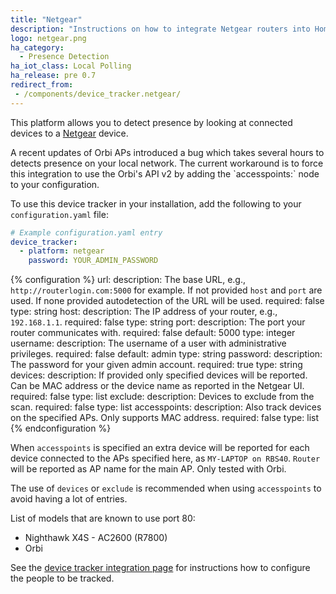 ```yaml
---
title: "Netgear"
description: "Instructions on how to integrate Netgear routers into Home Assistant."
logo: netgear.png
ha_category:
  - Presence Detection
ha_iot_class: Local Polling
ha_release: pre 0.7
redirect_from:
 - /components/device_tracker.netgear/
---
```


This platform allows you to detect presence by looking at connected devices to a [Netgear](http://www.netgear.com/) device.

<p class='note'>
A recent updates of Orbi APs introduced a bug which takes several hours to detects presence on your local network. The current workaround is to force this integration to use the Orbi's API v2 by adding the `accesspoints:` node to your configuration.
</p>

To use this device tracker in your installation, add the following to your `configuration.yaml` file:

```yaml
# Example configuration.yaml entry
device_tracker:
  - platform: netgear
    password: YOUR_ADMIN_PASSWORD
```

{% configuration %}
url:
  description: The base URL, e.g., `http://routerlogin.com:5000` for example. If not provided `host` and `port` are used. If none provided autodetection of the URL will be used.
  required: false
  type: string
host:
  description: The IP address of your router, e.g., `192.168.1.1`.
  required: false
  type: string
port:
  description: The port your router communicates with.
  required: false
  default: 5000
  type: integer
username:
  description: The username of a user with administrative privileges.
  required: false
  default: admin
  type: string
password:
  description: The password for your given admin account.
  required: true
  type: string
devices:
  description: If provided only specified devices will be reported. Can be MAC address or the device name as reported in the Netgear UI.
  required: false
  type: list
exclude:
  description: Devices to exclude from the scan.
  required: false
  type: list
accesspoints:
  description: Also track devices on the specified APs. Only supports MAC address.
  required: false
  type: list
{% endconfiguration %}

When `accesspoints` is specified an extra device will be reported for each device connected to the APs specified here, as `MY-LAPTOP on RBS40`. `Router` will be reported as AP name for the main AP. Only tested with Orbi.

The use of `devices` or `exclude` is recommended when using `accesspoints` to avoid having a lot of entries.

List of models that are known to use port 80:
- Nighthawk X4S - AC2600 (R7800)
- Orbi

See the [device tracker integration page](/components/device_tracker/) for instructions how to configure the people to be tracked.
